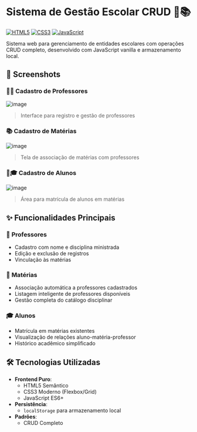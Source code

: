 # Sistema de Gestão Escolar CRUD 🏫📚

[![HTML5](https://img.shields.io/badge/HTML5-E34F26?style=flat&logo=html5&logoColor=white)](https://developer.mozilla.org/pt-BR/docs/Web/HTML)
[![CSS3](https://img.shields.io/badge/CSS3-1572B6?style=flat&logo=css3&logoColor=white)](https://developer.mozilla.org/pt-BR/docs/Web/CSS)
[![JavaScript](https://img.shields.io/badge/JavaScript-F7DF1E?style=flat&logo=javascript&logoColor=black)](https://developer.mozilla.org/pt-BR/docs/Web/JavaScript)

Sistema web para gerenciamento de entidades escolares com operações CRUD completo, desenvolvido com JavaScript vanilla e armazenamento local.

## 📸 Screenshots

### 👨🏫 Cadastro de Professores
![image](https://github.com/user-attachments/assets/0d9bad47-8b2e-49ce-9b79-805f68d18adb)
> Interface para registro e gestão de professores

### 📚 Cadastro de Matérias
![image](https://github.com/user-attachments/assets/7f934e8e-a3db-487b-af0e-8d79f9565521)
> Tela de associação de matérias com professores

### 👩🎓 Cadastro de Alunos
![image](https://github.com/user-attachments/assets/efd13f28-5e64-41c2-b368-dc1ba0d9ce30)
> Área para matrícula de alunos em matérias

## ✨ Funcionalidades Principais

### 🏫 **Professores**
- Cadastro com nome e disciplina ministrada
- Edição e exclusão de registros
- Vinculação às matérias

### 📖 **Matérias**
- Associação automática a professores cadastrados
- Listagem inteligente de professores disponíveis
- Gestão completa do catálogo disciplinar

### 🎓 **Alunos**
- Matrícula em matérias existentes
- Visualização de relações aluno-matéria-professor
- Histórico acadêmico simplificado

## 🛠️ Tecnologias Utilizadas
- **Frontend Puro**: 
  - HTML5 Semântico
  - CSS3 Moderno (Flexbox/Grid)
  - JavaScript ES6+
- **Persistência**:
  - `localStorage` para armazenamento local
- **Padrões**:
  - CRUD Completo
